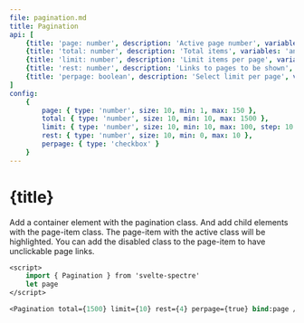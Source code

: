 ```yaml
---
file: pagination.md
title: Pagination
api: [
	{title: 'page: number', description: 'Active page number', variables: 'any number'},
	{title: 'total: number', description: 'Total items', variables: 'any number'},
	{title: 'limit: number', description: 'Limit items per page', variables: 'any number'},
	{title: 'rest: number', description: 'Links to pages to be shown', variables: 'any number'},
	{title: 'perpage: boolean', description: 'Select limit per page', variables: 'true | false'},
]
config:
    {
        page: { type: 'number', size: 10, min: 1, max: 150 },
        total: { type: 'number', size: 10, min: 10, max: 1500 },
        limit: { type: 'number', size: 10, min: 10, max: 100, step: 10 },
        rest: { type: 'number', size: 10, min: 0, max: 10 },
		perpage: { type: 'checkbox' }
    }
---
```


<script>
    import {Button, Hero, Pagination} from '$lib'
	import Knobs from '../../_knobs.svelte'

	let state = {
        page: 75,
        total: 1500,
        limit: 10,
        rest: 10,
        perpage: true
        }
</script>

# {title}

Add a container element with the pagination class. And add child elements with
the page-item class. The page-item with the active class will be highlighted.
You can add the disabled class to the page-item to have unclickable page links.

<p>
	<Pagination
		bind:page={state.page}
		total={state.total}
		limit={state.limit}
		rest={state.rest}
		perpage={state.perpage} />
</p>

<p>
    <Knobs bind:state {config}/>
</p>

```sv
<script>
    import { Pagination } from 'svelte-spectre'
    let page
</script>

<Pagination total={1500} limit={10} rest={4} perpage={true} bind:page />
```
